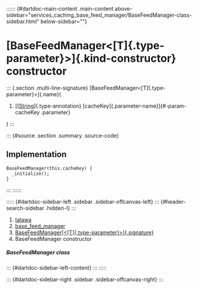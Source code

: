 :::::: {#dartdoc-main-content .main-content above-sidebar="services_caching_base_feed_manager/BaseFeedManager-class-sidebar.html" below-sidebar=""}
<div>

# [BaseFeedManager\<[T]{.type-parameter}\>]{.kind-constructor} constructor

</div>

::: {.section .multi-line-signature}
[BaseFeedManager\<[T]{.type-parameter}\>]{.name}(

1.  [[[String](https://api.flutter.dev/flutter/dart-core/String-class.html)]{.type-annotation}
    [cacheKey]{.parameter-name}]{#-param-cacheKey .parameter}

)
:::

::: {#source .section .summary .source-code}
## Implementation

``` language-dart
BaseFeedManager(this.cacheKey) {
  _initialize();
}
```
:::
::::::

::::: {#dartdoc-sidebar-left .sidebar .sidebar-offcanvas-left}
::: {#header-search-sidebar .hidden-l}
:::

1.  [talawa](../../index.html)
2.  [base_feed_manager](../../services_caching_base_feed_manager/)
3.  [BaseFeedManager[\<[T]{.type-parameter}\>]{.signature}](../../services_caching_base_feed_manager/BaseFeedManager-class.html)
4.  BaseFeedManager constructor

##### BaseFeedManager class

::: {#dartdoc-sidebar-left-content}
:::
:::::

::: {#dartdoc-sidebar-right .sidebar .sidebar-offcanvas-right}
:::
